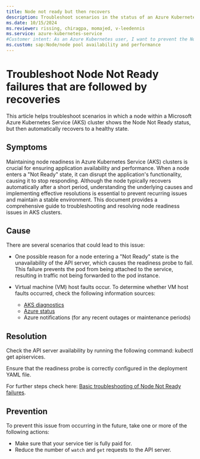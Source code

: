 ```yaml
---
title: Node not ready but then recovers
description: Troubleshoot scenarios in the status of an Azure Kubernetes Service (AKS) cluster node is Node Not Ready, but then the node recovers.
ms.date: 10/15/2024
ms.reviewer: rissing, chiragpa, momajed, v-leedennis
ms.service: azure-kubernetes-service
#Customer intent: As an Azure Kubernetes user, I want to prevent the Node Not Ready status for nodes that later recover so that I can avoid future errors within an Azure Kubernetes Service (AKS) cluster.
ms.custom: sap:Node/node pool availability and performance
---
```

# Troubleshoot Node Not Ready failures that are followed by recoveries

This article helps troubleshoot scenarios in which a node within a Microsoft Azure Kubernetes Service (AKS) cluster shows the Node Not Ready status, but then automatically recovers to a healthy state.

## Symptoms

Maintaining node readiness in Azure Kubernetes Service (AKS) clusters is crucial for ensuring application availability and performance. When a node enters a "Not Ready" state, it can disrupt the application's functionality, causing it to stop responding. Although the node typically recovers automatically after a short period, understanding the underlying causes and implementing effective resolutions is essential to prevent recurring issues and maintain a stable environment. This document provides a comprehensive guide to troubleshooting and resolving node readiness issues in AKS clusters.

## Cause

There are several scenarios that could lead to this issue:

- One possible reason for a node entering a "Not Ready" state is the unavailability of the API server, which causes the readiness probe to fail. This failure prevents the pod from being attached to the service, resulting in traffic not being forwarded to the pod instance.

- Virtual machine (VM) host faults occur. To determine whether VM host faults occurred, check the following information sources:
  - [AKS diagnostics](/azure/aks/concepts-diagnostics)
  - [Azure status](https://status.azure.com/)
  - Azure notifications (for any recent outages or maintenance periods)

## Resolution

Check the API server availability by running the following command: kubectl get apiservices.

Ensure that the readiness probe is correctly configured in the deployment YAML file.

For further steps check here: [Basic troubleshooting of Node Not Ready failures](node-not-ready-basic-troubleshooting.md).

## Prevention

To prevent this issue from occurring in the future, take one or more of the following actions:

- Make sure that your service tier is fully paid for.
- Reduce the number of `watch` and `get` requests to the API server.
